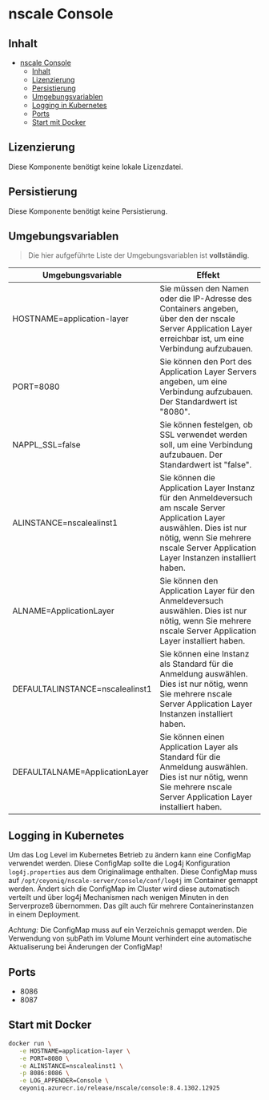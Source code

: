 # nscale Console

## Inhalt

- [nscale Console](#nscale-console)
  - [Inhalt](#inhalt)
  - [Lizenzierung](#lizenzierung)
  - [Persistierung](#persistierung)
  - [Umgebungsvariablen](#umgebungsvariablen)
  - [Logging in Kubernetes](#logging-in-kubernetes)
  - [Ports](#ports)
  - [Start mit Docker](#start-mit-docker)

## Lizenzierung

Diese Komponente benötigt keine lokale Lizenzdatei.

## Persistierung

Diese Komponente benötigt keine Persistierung.

## Umgebungsvariablen

>Die hier aufgeführte Liste der Umgebungsvariablen ist **vollständig**.

|Umgebungsvariable | Effekt |
|---|---|
|HOSTNAME=application-layer |Sie müssen den Namen oder die IP-Adresse des Containers angeben, über den der nscale Server Application Layer erreichbar ist, um eine Verbindung aufzubauen.|
|PORT=8080 | Sie können den Port des Application Layer Servers angeben, um eine Verbindung aufzubauen. Der Standardwert ist "8080".|
|NAPPL_SSL=false | Sie können festelgen, ob SSL verwendet werden soll, um eine Verbindung aufzubauen. Der Standardwert ist "false". |
|ALINSTANCE=nscalealinst1 |Sie können die Application Layer Instanz für den Anmeldeversuch am nscale Server Application Layer auswählen. Dies ist nur nötig, wenn Sie mehrere nscale Server Application Layer Instanzen installiert haben.|
|ALNAME=ApplicationLayer |Sie können den Application Layer für den Anmeldeversuch auswählen. Dies ist nur nötig, wenn Sie mehrere nscale Server Application Layer installiert haben.|
|DEFAULTALINSTANCE=nscalealinst1 |Sie können eine Instanz als Standard für die Anmeldung auswählen. Dies ist nur nötig, wenn Sie mehrere nscale Server Application Layer Instanzen installiert haben.|
|DEFAULTALNAME=ApplicationLayer|Sie können einen Application Layer als Standard für die Anmeldung auswählen. Dies ist nur nötig, wenn Sie mehrere nscale Server Application Layer installiert haben.|

## Logging in Kubernetes

Um das Log Level im Kubernetes Betrieb zu ändern kann eine ConfigMap verwendet werden. Diese ConfigMap sollte die Log4j 
Konfiguration ```log4j.properties``` aus dem Originalimage enthalten. 
Diese ConfigMap muss auf ```/opt/ceyoniq/nscale-server/console/conf/log4j``` im Container gemappt werden.
Ändert sich die ConfigMap im Cluster wird diese automatisch verteilt und über log4j Mechanismen nach wenigen Minuten in den
Serverprozeß übernommen. Das gilt auch für mehrere Containerinstanzen in einem Deployment.

*Achtung:* Die ConfigMap muss auf ein Verzeichnis gemappt werden. Die Verwendung von subPath im Volume Mount verhindert eine automatische Aktualiserung bei Änderungen der ConfigMap!

## Ports

- 8086
- 8087

## Start mit Docker

```bash
docker run \
   -e HOSTNAME=application-layer \
   -e PORT=8080 \
   -e ALINSTANCE=nscalealinst1 \
   -p 8086:8086 \
   -e LOG_APPENDER=Console \
   ceyoniq.azurecr.io/release/nscale/console:8.4.1302.12925
```
